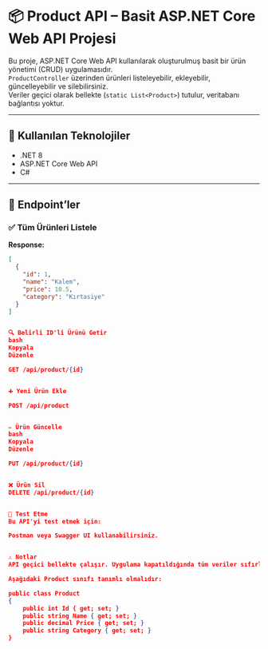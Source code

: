 # 📦 Product API – Basit ASP.NET Core Web API Projesi

Bu proje, ASP.NET Core Web API kullanılarak oluşturulmuş basit bir ürün yönetimi (CRUD) uygulamasıdır.  
`ProductController` üzerinden ürünleri listeleyebilir, ekleyebilir, güncelleyebilir ve silebilirsiniz.  
Veriler geçici olarak bellekte (`static List<Product>`) tutulur, veritabanı bağlantısı yoktur.

---

## 🚀 Kullanılan Teknolojiler

- .NET 8
- ASP.NET Core Web API
- C#

---

## 📁 Endpoint’ler

### ✅ Tüm Ürünleri Listele


**Response:**
```json
[
  {
    "id": 1,
    "name": "Kalem",
    "price": 10.5,
    "category": "Kırtasiye"
  }
]


🔍 Belirli ID'li Ürünü Getir
bash
Kopyala
Düzenle

GET /api/product/{id}


➕ Yeni Ürün Ekle

POST /api/product


✏️ Ürün Güncelle
bash
Kopyala
Düzenle

PUT /api/product/{id}


❌ Ürün Sil
DELETE /api/product/{id}


🧪 Test Etme
Bu API'yi test etmek için:

Postman veya Swagger UI kullanabilirsiniz.


⚠️ Notlar
API geçici bellekte çalışır. Uygulama kapatıldığında tüm veriler sıfırlanır.

Aşağıdaki Product sınıfı tanımlı olmalıdır:

public class Product
{
    public int Id { get; set; }
    public string Name { get; set; }
    public decimal Price { get; set; }
    public string Category { get; set; }
}

